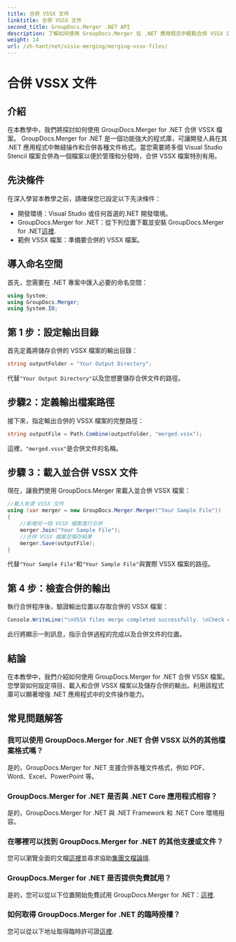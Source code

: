 ```yaml
---
title: 合併 VSSX 文件
linktitle: 合併 VSSX 文件
second_title: GroupDocs.Merger .NET API
description: 了解如何使用 GroupDocs.Merger 在 .NET 應用程式中輕鬆合併 VSSX 文件，從而提高文件管理效率。
weight: 14
url: /zh-hant/net/visio-merging/merging-vssx-files/
---
```


# 合併 VSSX 文件

## 介紹
在本教學中，我們將探討如何使用 GroupDocs.Merger for .NET 合併 VSSX 檔案。 GroupDocs.Merger for .NET 是一個功能強大的程式庫，可讓開發人員在其 .NET 應用程式中無縫操作和合併各種文件格式。當您需要將多個 Visual Studio Stencil 檔案合併為一個檔案以便於管理和分發時，合併 VSSX 檔案特別有用。
## 先決條件
在深入學習本教學之前，請確保您已設定以下先決條件：
- 開發環境：Visual Studio 或任何首選的.NET 開發環境。
-  GroupDocs.Merger for .NET：從下列位置下載並安裝 GroupDocs.Merger for .NET[這裡](https://releases.groupdocs.com/merger/net/).
- 範例 VSSX 檔案：準備要合併的 VSSX 檔案。

## 導入命名空間
首先，您需要在 .NET 專案中匯入必要的命名空間：
```csharp
using System; 
using GroupDocs.Merger;
using System.IO;
```
## 第 1 步：設定輸出目錄
首先定義將儲存合併的 VSSX 檔案的輸出目錄：
```csharp
string outputFolder = "Your Output Directory";
```
代替`"Your Output Directory"`以及您想要儲存合併文件的路徑。
## 步驟2：定義輸出檔案路徑
接下來，指定輸出合併的 VSSX 檔案的完整路徑：
```csharp
string outputFile = Path.Combine(outputFolder, "merged.vssx");
```
這裡，`"merged.vssx"`是合併文件的名稱。
## 步驟 3：載入並合併 VSSX 文件
現在，讓我們使用 GroupDocs.Merger 來載入並合併 VSSX 檔案：
```csharp
//載入來源 VSSX 文件
using (var merger = new GroupDocs.Merger.Merger("Your Sample File"))
{
    //新增另一個 VSSX 檔案進行合併
    merger.Join("Your Sample File");
    //合併 VSSX 檔案並儲存結果
    merger.Save(outputFile);
}
```
代替`"Your Sample File"`和`"Your Sample File"`與實際 VSSX 檔案的路徑。
## 第 4 步：檢查合併的輸出
執行合併程序後，驗證輸出位置以存取合併的 VSSX 檔案：
```csharp
Console.WriteLine("\nVSSX files merge completed successfully. \nCheck output in {0}", outputFolder);
```
此行將顯示一則訊息，指示合併過程的完成以及合併文件的位置。

## 結論
在本教學中，我們介紹如何使用 GroupDocs.Merger for .NET 合併 VSSX 檔案。您學習如何設定項目、載入和合併 VSSX 檔案以及儲存合併的輸出。利用該程式庫可以顯著增強 .NET 應用程式中的文件操作能力。

## 常見問題解答
### 我可以使用 GroupDocs.Merger for .NET 合併 VSSX 以外的其他檔案格式嗎？
是的，GroupDocs.Merger for .NET 支援合併各種文件格式，例如 PDF、Word、Excel、PowerPoint 等。
### GroupDocs.Merger for .NET 是否與 .NET Core 應用程式相容？
是的，GroupDocs.Merger for .NET 與 .NET Framework 和 .NET Core 環境相容。
### 在哪裡可以找到 GroupDocs.Merger for .NET 的其他支援或文件？
您可以瀏覽全面的文檔[這裡](https://tutorials.groupdocs.com/merger/net/)並尋求協助[集團文檔論壇](https://forum.groupdocs.com/c/merger/32).
### GroupDocs.Merger for .NET 是否提供免費試用？
是的，您可以從以下位置開始免費試用 GroupDocs.Merger for .NET：[這裡](https://releases.groupdocs.com/).
### 如何取得 GroupDocs.Merger for .NET 的臨時授權？
您可以從以下地址取得臨時許可證[這裡](https://purchase.groupdocs.com/temporary-license/).
